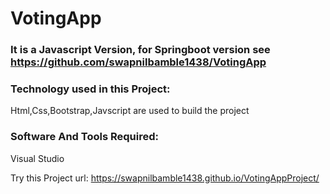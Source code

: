 # VotingApp

### It is a Javascript Version, for Springboot version see https://github.com/swapnilbamble1438/VotingApp

### Technology used in this Project: 
Html,Css,Bootstrap,Javscript are used to build the project

### Software And Tools Required:
Visual Studio

Try this Project url: https://swapnilbamble1438.github.io/VotingAppProject/
